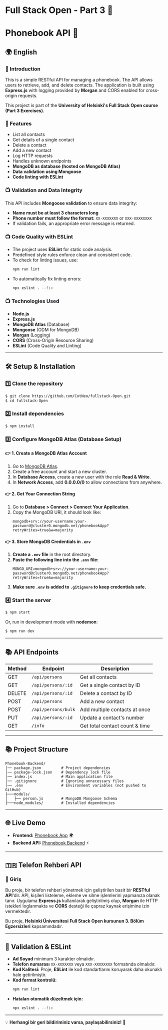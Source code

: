 # Full Stack Open - Part 3 🚀

# Phonebook API 🚀

## 🌍 English

### 📌 Introduction
This is a simple RESTful API for managing a phonebook. The API allows users to retrieve, add, and delete contacts. The application is built using **Express.js** with logging provided by **Morgan** and CORS enabled for cross-origin requests.

This project is part of the **University of Helsinki's Full Stack Open course (Part 3 Exercises)**.

### 🚀 Features
- List all contacts
- Get details of a single contact
- Delete a contact
- Add a new contact
- Log HTTP requests
- Handles unknown endpoints
- **MongoDB as database (hosted on MongoDB Atlas)**
- **Data validation using Mongoose**
- **Code linting with ESLint**

### 📺 Validation and Data Integrity
This API includes **Mongoose validation** to ensure data integrity:
- **Name must be at least 3 characters long**
- **Phone number must follow the format:** `XX-XXXXXXX` or `XXX-XXXXXXXX`
- If validation fails, an appropriate error message is returned.

### 📺 Code Quality with ESLint
- The project uses **ESLint** for static code analysis.
- Predefined style rules enforce clean and consistent code.
- To check for linting issues, use:
  ```sh
  npm run lint
  ```
- To automatically fix linting errors:
  ```sh
  npx eslint . --fix
  ```

### 📺 Technologies Used
- **Node.js**
- **Express.js**
- **MongoDB Atlas** (Database)
- **Mongoose** (ODM for MongoDB)
- **Morgan** (Logging)
- **CORS** (Cross-Origin Resource Sharing)
- **ESLint** (Code Quality and Linting)

---

## 🛠️ Setup & Installation

### 1️⃣ Clone the repository
```sh
$ git clone https://github.com/CotNeo/fullstack-Open.git
$ cd fullstack-Open
```

### 2️⃣ Install dependencies
```sh
$ npm install
```

### 3️⃣ Configure MongoDB Atlas (Database Setup)

#### 👉 **1. Create a MongoDB Atlas Account**
1. Go to [MongoDB Atlas](https://www.mongodb.com/atlas).
2. Create a free account and start a new cluster.
3. In **Database Access**, create a new user with the role **Read & Write**.
4. In **Network Access**, add **0.0.0.0/0** to allow connections from anywhere.

#### 👉 **2. Get Your Connection String**
1. Go to **Database > Connect > Connect Your Application**.
2. Copy the MongoDB URI, it should look like:
   ```
   mongodb+srv://your-username:your-password@cluster0.mongodb.net/phonebookApp?retryWrites=true&w=majority
   ```

#### 👉 **3. Store MongoDB Credentials in `.env`**
1. **Create a `.env` file** in the root directory.
2. **Paste the following line into the `.env` file:**
   ```env
   MONGO_URI=mongodb+srv://your-username:your-password@cluster0.mongodb.net/phonebookApp?retryWrites=true&w=majority
   ```
3. **Make sure `.env` is added to `.gitignore` to keep credentials safe.**

### 4️⃣ Start the server
```sh
$ npm start
```
Or, run in development mode with **nodemon**:
```sh
$ npm run dev
```

---

## 📚 API Endpoints
| Method | Endpoint           | Description                        |
|--------|-------------------|------------------------------------|
| GET    | `/api/persons`    | Get all contacts                  |
| GET    | `/api/persons/:id` | Get a single contact by ID        |
| DELETE | `/api/persons/:id` | Delete a contact by ID            |
| POST   | `/api/persons`    | Add a new contact                 |
| POST   | `/api/persons/bulk` | Add multiple contacts at once    |
| PUT    | `/api/persons/:id` | Update a contact's number         |
| GET    | `/info`           | Get total contact count & time    |

---

## 📚 Project Structure
```
Phonebook-Backend/
│── package.json         # Project dependencies
│── package-lock.json    # Dependency lock file
│── index.js             # Main application file
│── .gitignore           # Ignoring unnecessary files
│── .env                 # Environment variables (not pushed to GitHub)
├───models/
│   ├── person.js        # MongoDB Mongoose Schema
├───node_modules/        # Installed dependencies
```

---

## 🌐 Live Demo
- **Frontend:** [Phonebook App](https://fso-frontend-phonebook.netlify.app/) 🌍
- **Backend API:** [Phonebook Backend](https://phonebook-backend-77kw.onrender.com/api/persons) ⚡

---

## 🇹🇷 Telefon Rehberi API

### 📌 Giriş
Bu proje, bir telefon rehberi yönetmek için geliştirilen basit bir **RESTful API**'dir. API, kişileri listeleme, ekleme ve silme işlemlerini yapmanıza olanak tanır. Uygulama **Express.js** kullanılarak geliştirilmiş olup, **Morgan** ile HTTP istekleri loglanmakta ve **CORS** desteği ile çapraz kaynak erişimine izin vermektedir.

Bu proje, **Helsinki Üniversitesi Full Stack Open kursunun 3. Bölüm Egzersizleri** kapsamındadır.

---

## 🔧 Validation & ESLint
- **Ad Soyad** minimum 3 karakter olmalıdır.
- **Telefon numarası** `XX-XXXXXXX` veya `XXX-XXXXXXXX` formatında olmalıdır.
- **Kod Kalitesi:** Proje, **ESLint** ile kod standartlarını koruyarak daha okunaklı hale getirilmiştir.
- **Kod format kontrolü:**
  ```sh
  npm run lint
  ```
- **Hataları otomatik düzeltmek için:**
  ```sh
  npx eslint . --fix
  ```

---

💡 **Herhangi bir geri bildiriminiz varsa, paylaşabilirsiniz!** 🚀

